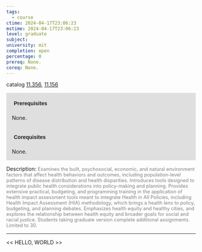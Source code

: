 ```yaml
---
tags:
  - course
ctime: 2024-04-17T23:06:23
mstime: 2024-04-17T23:06:23
level: graduate
subject: 
university: mit
completion: open
percentage: 0
prereq: None.
coreq: None.
---
```


catalog [11.356](http://student.mit.edu/catalog/m11c.html#11.356), [11.156](http://student.mit.edu/catalog/m11a.html#11.156)

<span style="display: block; padding: 15px; background-color: rgb(100, 100, 100, 0.2);"><font id="m_prereq551_0" style="display: block; font-family: Arial, sans-serif; font-weight: bold; padding: 5px">Prerequisites</font><br><span id="prereq551_0">None.</span></span>
<span style="display: block; padding: 15px; background-color: rgb(100, 100, 100, 0.2);"><font id="m_coreq551_0" style="display: block; font-family: Arial, sans-serif; font-weight: bold; padding: 5px">Corequisites</font><br><span id="coreq551_0">None.</span></span>

<font style="">Description:</font>
<font style="color: grey; font-size: 0.8rem;">Examines the built, psychosocial, economic, and natural environment factors that affect health behaviors and outcomes, including population-level patterns of disease distribution and health disparities. Introduces tools designed to integrate public health considerations into policy-making and planning. Provides extensive practical, budgeting, and programming training in the application of health impact assessment tools meant to integrate Health in All Policies, including Health Impact Assessment (HIA) methodology, which brings a health lens to policy, budgeting, and planning debates. Emphasizes health equity and healthy cities, and explores the relationship between health equity and broader goals for social and racial justice. Students taking graduate version complete additional assignments. Limited to 30.</font>



---

<< HELLO, WORLD >>
